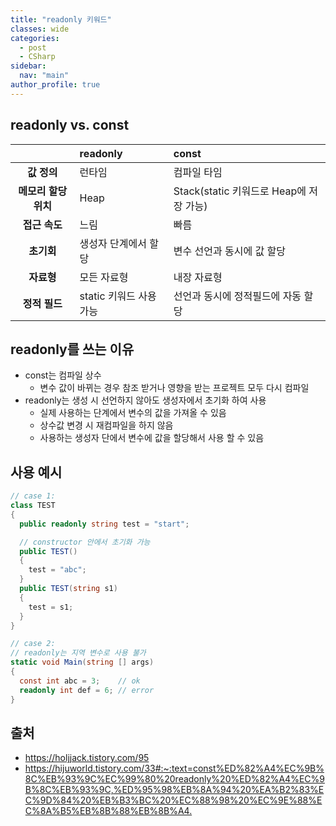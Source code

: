```yaml
---
title: "readonly 키워드"
classes: wide
categories: 
  - post
  - CSharp
sidebar:
  nav: "main"
author_profile: true
---
```


## readonly vs. const

||**readonly**|**const**|
|:---:|:---|:---|
|**값 정의**|런타임|컴파일 타임|
|**메모리 할당 위치**|Heap|Stack(static 키워드로 Heap에 저장 가능)|
|**접근 속도**|느림|빠름|
|**초기회**|생성자 단계에서 할당|변수 선언과 동시에 값 할당|
|**자료형**|모든 자료형|내장 자료형|
|**정적 필드**|static 키워드 사용 가능|선언과 동시에 정적필드에 자동 할당|

## readonly를 쓰는 이유
* const는 컴파일 상수
  * 변수 값이 바뀌는 경우 참조 받거나 영향을 받는 프로젝트 모두 다시 컴파일
* readonly는 생성 시 선언하지 않아도 생성자에서 초기화 하여 사용
  * 실제 사용하는 단계에서 변수의 값을 가져올 수 있음
  * 상수값 변경 시 재컴파일을 하지 않음
  * 사용하는 생성자 단에서 변수에 값을 할당해서 사용 할 수 있음

## 사용 예시

```csharp
// case 1:
class TEST
{
  public readonly string test = "start";

  // constructor 안에서 초기화 가능
  public TEST()
  {
    test = "abc";
  }
  public TEST(string s1)
  {
    test = s1;
  }
}

// case 2:
// readonly는 지역 변수로 사용 불가
static void Main(string [] args)
{
  const int abc = 3;    // ok
  readonly int def = 6; // error
}
```

## 출처   
* <https://holjjack.tistory.com/95>
* <https://hijuworld.tistory.com/33#:~:text=const%ED%82%A4%EC%9B%8C%EB%93%9C%EC%99%80%20readonly%20%ED%82%A4%EC%9B%8C%EB%93%9C,%ED%95%98%EB%8A%94%20%EA%B2%83%EC%9D%84%20%EB%B3%BC%20%EC%88%98%20%EC%9E%88%EC%8A%B5%EB%8B%88%EB%8B%A4.>